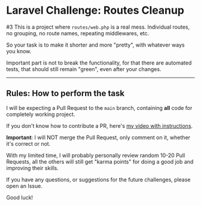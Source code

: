 # Laravel Challenge: Routes Cleanup
#3
This is a project where `routes/web.php` is a real mess. Individual routes, no grouping, no route names, repeating middlewares, etc.

So your task is to make it shorter and more "pretty", with whatever ways you know.

Important part is not to break the functionality, for that there are automated tests, that should still remain "green", even after your changes. 

---

## Rules: How to perform the task

I will be expecting a Pull Request to the `main` branch, containing **all** code for completely working project.

If you don't know how to contribute a PR, here's [my video with instructions](https://www.youtube.com/watch?v=vEcT6JIFji0).

**Important**: I will NOT merge the Pull Request, only comment on it, whether it's correct or not.

With my limited time, I will probably personally review random 10-20 Pull Requests, all the others will still get "karma points" for doing a good job and improving their skills.

If you have any questions, or suggestions for the future challenges, please open an Issue.

Good luck!

